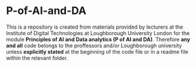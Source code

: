 # P-of-AI-and-DA
This is a repository is created from materials provided by lecturers at the Institute of Digital Technologies at Loughborough University London for the module **Principles of AI and Data analytics (P of AI and DA)**. Therefore **any and all** code belongs to the proffessors and/or Loughborough university unless **explicitly stated** at the beginning of the code file or in a readme file within the relevant folder.
